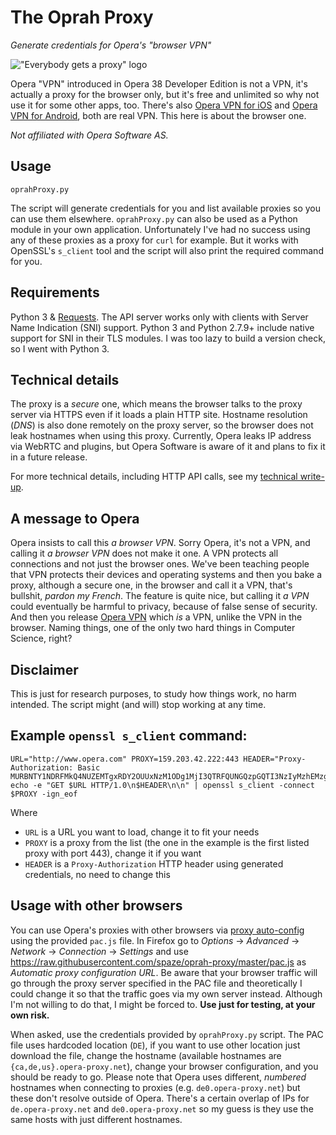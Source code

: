 # The Oprah Proxy
*Generate credentials for Opera's "browser VPN"*

!["Everybody gets a proxy" logo](logo.jpg)

Opera "VPN" introduced in Opera 38 Developer Edition is not a VPN, it's actually a proxy for the browser only, but it's free and unlimited so why not use it for some other apps, too. There's also [Opera VPN for iOS](https://itunes.apple.com/us/app/opera-free-vpn-unlimited-free/id1080756781?mt=8) and [Opera VPN for Android](https://play.google.com/store/apps/details?id=com.opera.vpn), both are real VPN. This here is about the browser one.

*Not affiliated with Opera Software AS.*

## Usage
```
oprahProxy.py
```
The script will generate credentials for you and list available proxies so you can use them elsewhere. `oprahProxy.py` can also be used as a Python module in your own application. Unfortunately I've had no success using any of these proxies as a proxy for `curl` for example. But it works with OpenSSL's `s_client` tool and the script will also print the required command for you.

## Requirements
Python 3 & [Requests](http://docs.python-requests.org/). The API server works only with clients with Server Name Indication (SNI) support. Python 3 and Python 2.7.9+ include native support for SNI in their TLS modules. I was too lazy to build a version check, so I went with Python 3.

## Technical details
The proxy is a *secure* one, which means the browser talks to the proxy server via HTTPS even if it loads a plain HTTP site. Hostname resolution (*DNS*) is also done remotely on the proxy server, so the browser does not leak hostnames when using this proxy. Currently, Opera leaks IP address via WebRTC and plugins, but Opera Software is aware of it and plans to fix it in a future release.

For more technical details, including HTTP API calls, see my [technical write-up](https://gist.github.com/spaze/558b7c4cd81afa7c857381254ae7bd10).

## A message to Opera
Opera insists to call this *a browser VPN*. Sorry Opera, it's not a VPN, and calling it *a browser VPN* does not make it one. A VPN protects all connections and not just the browser ones. We've been teaching people that VPN protects their devices and operating systems and then you bake a proxy, although a secure one, in the browser and call it a VPN, that's bullshit, *pardon my French*. The feature is quite nice, but calling it *a VPN* could eventually be harmful to privacy, because of false sense of security. And then you release [Opera VPN](https://itunes.apple.com/us/app/opera-free-vpn-unlimited-free/id1080756781?mt=8) which *is* a VPN, unlike the VPN in the browser. Naming things, one of the only two hard things in Computer Science, right?

## Disclaimer
This is just for research purposes, to study how things work, no harm intended. The script might (and will) stop working at any time.

## Example `openssl s_client` command:
```
URL="http://www.opera.com" PROXY=159.203.42.222:443 HEADER="Proxy-Authorization: Basic MURBNTY1NDRFMkQ4NUZEMTgxRDY2OUUxNzM1ODg1MjI3QTRFQUNGQzpGQTI3NzIyMzhEMzg2MzlDMzYzQjk0RTA2MDc3NUIzNzMyNkIyQUEzQTM3OEVBNTdCOEVGQTUxQ0EzMjg0Qjc5"; echo -e "GET $URL HTTP/1.0\n$HEADER\n\n" | openssl s_client -connect $PROXY -ign_eof
```
Where
- `URL` is a URL you want to load, change it to fit your needs
- `PROXY` is a proxy from the list (the one in the example is the first listed proxy with port 443), change it if you want
- `HEADER` is a `Proxy-Authorization` HTTP header using generated credentials, no need to change this

## Usage with other browsers
You can use Opera's proxies with other browsers via [proxy auto-config](https://en.wikipedia.org/wiki/Proxy_auto-config) using the provided `pac.js` file. In Firefox go to *Options* → *Advanced* → *Network* → *Connection* → *Settings* and use https://raw.githubusercontent.com/spaze/oprah-proxy/master/pac.js as *Automatic proxy configuration URL*. Be aware that your browser traffic will go through the proxy server specified in the PAC file and theoretically I could change it so that the traffic goes via my own server instead. Although I'm not willing to do that, I might be forced to. **Use just for testing, at your own risk.**

When asked, use the credentials provided by `oprahProxy.py` script. The PAC file uses hardcoded location (`DE`), if you want to use other location just download the file, change the hostname (available hostnames are `{ca,de,us}.opera-proxy.net`), change your browser configuration, and you should be ready to go. Please note that Opera uses different, *numbered* hostnames when connecting to proxies (e.g. `de0.opera-proxy.net`) but these don't resolve outside of Opera. There's a certain overlap of IPs for `de.opera-proxy.net` and `de0.opera-proxy.net` so my guess is they use the same hosts with just different hostnames.
